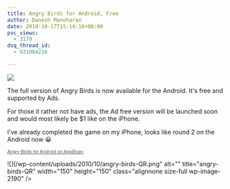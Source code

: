 ```yaml
---
title: Angry Birds for Android, Free
author: Danesh Manoharan
date: 2010-10-17T15:14:16+00:00
pvc_views:
  - 3179
dsq_thread_id:
  - 931084216

---
```

![](/wp-content/uploads/2010/10/angrybirds-450x235.jpg)

The full version of Angry Birds is now available for the Android. It's free and supported by Ads. 

For those it rather not have ads, the Ad free version will be launched soon and would most likely be $1 like on the iPhone.

I've already completed the game on my iPhone, looks like round 2 on the Android now 😀

<div id='app440' class='appbrain-app'>
  <a href='http://www.appbrain.com/app/angry-birds/com.rovio.angrybirds' style='font-size: 11px; color: #555; font-family: Arial, sans-serif;'>Angry Birds for Android on AppBrain</a>
</div>

  
![](/wp-content/uploads/2010/10/angry-birds-QR.png" alt="" title="angry-birds-QR" width="150" height="150" class="alignnone size-full wp-image-2190" />